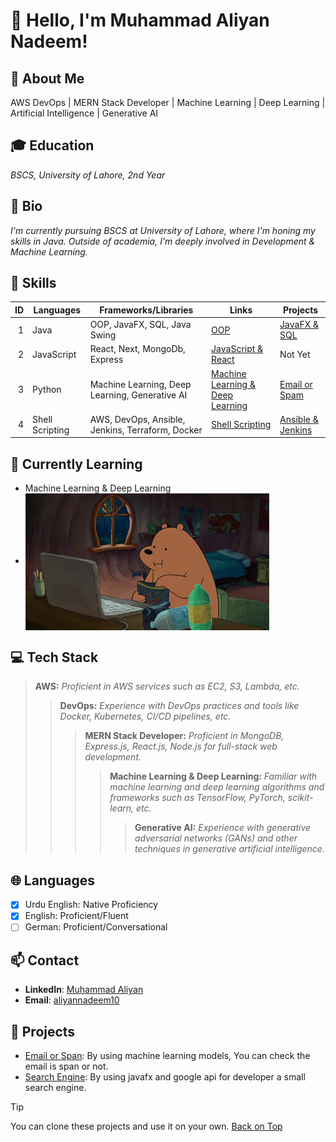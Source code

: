 # 👋 Hello, I'm Muhammad Aliyan Nadeem!

## 📝 About Me
AWS DevOps | MERN Stack Developer | Machine Learning | Deep Learning | Artificial Intelligence | Generative AI

## 🎓 Education
*BSCS, University of Lahore, 2nd Year*

## 🌟 Bio
*I'm currently pursuing BSCS at University of Lahore, where I'm honing my skills in Java. Outside of academia, I'm deeply involved in Development & Machine Learning.*

## 💼 Skills
| ID | Languages | Frameworks/Libraries |  Links  | Projects |
|-----:|-----------|----------------------|----------|----------|
|     1| Java      | OOP, JavaFX,  SQL,  Java Swing| [OOP](https://github.com/MuhammadAliyan10/Java_Assignment) | [JavaFX & SQL](https://github.com/MuhammadAliyan10/Search_Engine_Java) |
|     2| JavaScript    | React, Next, MongoDb, Express | [JavaScript & React](https://github.com/MuhammadAliyan10/Web_Development) | Not Yet |
|     3| Python | Machine Learning, Deep Learning, Generative AI | [Machine Learning & Deep Learning](https://github.com/MuhammadAliyan10/Machine_Learning) | [Email or Spam](https://github.com/MuhammadAliyan10/Email_Spam) |
|     4| Shell Scripting |  AWS, DevOps, Ansible, Jenkins, Terraform, Docker | [Shell Scripting](https://github.com/MuhammadAliyan10/Sh_Assignment) | [Ansible & Jenkins](https://github.com/MuhammadAliyan10/ansible_jenkins_nginx) |

## 🌱 Currently Learning
- Machine Learning & Deep Learning
- <img src="https://github.com/darsaveli/Mariam/blob/main/1479814528_webarebears.gif" width="390px" align="center">

## 💻 Tech Stack
>**AWS:** *Proficient in AWS services such as EC2, S3, Lambda, etc.*
>>**DevOps:** *Experience with DevOps practices and tools like Docker, Kubernetes, CI/CD pipelines, etc.*
>>>**MERN Stack Developer:** *Proficient in MongoDB, Express.js, React.js, Node.js for full-stack web development.*
>>>>**Machine Learning & Deep Learning:** *Familiar with machine learning and deep learning algorithms and frameworks such as TensorFlow, PyTorch, scikit-learn, etc.*
>>>>>**Generative AI:** *Experience with generative adversarial networks (GANs) and other techniques in generative artificial intelligence.*

## 🌐 Languages
- [X] Urdu English: Native Proficiency
- [X] English: Proficient/Fluent
- [ ] German: Proficient/Conversational

## 📫 Contact
- **LinkedIn**: [Muhammad Aliyan](https://www.linkedin.com/in/muhammad-aliyan-1900a7275/)
- **Email**: [aliyannadeem10](aliyannadeem10@gmail.com)

## 🚀 Projects
- [Email or Span](https://github.com/MuhammadAliyan10/Email_Spam): By using machine learning models, You can check the email is span or not.
- [Search Engine](https://github.com/MuhammadAliyan10/Search_Engine_Java): By using javafx and google api for developer a small search engine.

> [!TIP]
> You can clone these projects and use it on your own.
[Back on Top](#)
